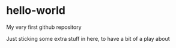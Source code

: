 # hello-world
My very first github repository

Just sticking some extra stuff in here, to have a bit of a play about
